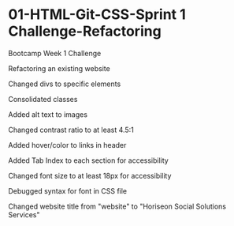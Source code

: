# 01-HTML-Git-CSS-Sprint 1 Challenge-Refactoring
Bootcamp Week 1 Challenge

Refactoring an existing website

  Changed divs to specific elements
  
  Consolidated classes
  
  Added alt text to images
  
  Changed contrast ratio to at least 4.5:1
  
  Added hover/color to links in header
  
  Added Tab Index to each section for accessibility
  
  Changed font size to at least 18px for accessibility
  
  Debugged syntax for font in CSS file
  
  Changed website title from "website" to "Horiseon Social Solutions Services"